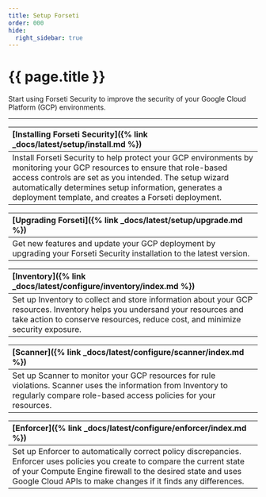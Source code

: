 ```yaml
---
title: Setup Forseti
order: 000
hide:
  right_sidebar: true
---
```


# {{ page.title }}

Start using Forseti Security to improve the security of your Google Cloud
Platform (GCP) environments.

---

| **[Installing Forseti Security]({% link _docs/latest/setup/install.md %})** |
| :---------------------------------------------------------------------------- |
| Install Forseti Security to help protect your GCP environments by monitoring your GCP resources to ensure that role-based access controls are set as you intended. The setup wizard automatically determines setup information, generates a deployment template, and creates a Forseti deployment. |

| **[Upgrading Forseti]({% link _docs/latest/setup/upgrade.md %})** |
| :---------------------------------------------------------------------------- |
| Get new features and update your GCP deployment by upgrading your Forseti Security installation to the latest version. |

| **[Inventory]({% link _docs/latest/configure/inventory/index.md %})** |
| :---------------------------------------------------------------------------- |
| Set up Inventory to collect and store information about your GCP resources. Inventory helps you undersand your resources and take action to conserve resources, reduce cost, and minimize security exposure. |

| **[Scanner]({% link _docs/latest/configure/scanner/index.md %})** |
| :---------------------------------------------------------------------------- |
| Set up Scanner to monitor your GCP resources for rule violations. Scanner uses the information from Inventory to regularly compare role-based access policies for your resources. |

| **[Enforcer]({% link _docs/latest/configure/enforcer/index.md %})** |
| :---------------------------------------------------------------------------- |
| Set up Enforcer to automatically correct policy discrepancies. Enforcer uses policies you create to compare the current state of your Compute Engine firewall to the desired state and uses Google Cloud APIs to make changes if it finds any differences. |
